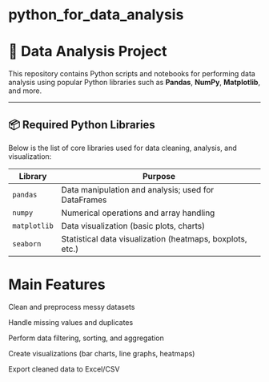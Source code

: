 # python_for_data_analysis

# 🧠 Data Analysis Project

This repository contains Python scripts and notebooks for performing data analysis using popular Python libraries such as **Pandas**, **NumPy**, **Matplotlib**, and more.

---

## 📦 Required Python Libraries

Below is the list of core libraries used for data cleaning, analysis, and visualization:

| Library       | Purpose                                                        |
|---------------|----------------------------------------------------------------|
| `pandas`      | Data manipulation and analysis; used for DataFrames            |
| `numpy`       | Numerical operations and array handling                        |
| `matplotlib`  | Data visualization (basic plots, charts)                       |
| `seaborn`     | Statistical data visualization (heatmaps, boxplots, etc.)      |

# Main Features
Clean and preprocess messy datasets

Handle missing values and duplicates

Perform data filtering, sorting, and aggregation

Create visualizations (bar charts, line graphs, heatmaps)

Export cleaned data to Excel/CSV
